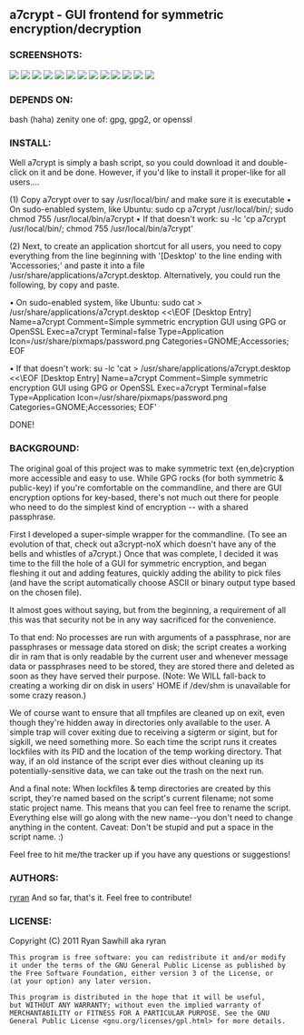## a7crypt - GUI frontend for symmetric encryption/decryption

### SCREENSHOTS:
![](http://b19.org/linux/a7crypt/menu.png) ![](http://b19.org/linux/a7crypt/menu_openssl.png)
![](http://b19.org/linux/a7crypt/warn_firstrun.png)
![](http://b19.org/linux/a7crypt/pass.png)
![](http://b19.org/linux/a7crypt/enc_text2.png)
![](http://b19.org/linux/a7crypt/warn_openssl_text.png)
![](http://b19.org/linux/a7crypt/enc_text_openssl.png)
![](http://b19.org/linux/a7crypt/enc_file1.png)
![](http://b19.org/linux/a7crypt/enc_file2.png)
![](http://b19.org/linux/a7crypt/enc_file3.png)
![](http://b19.org/linux/a7crypt/warn_openssl_text.png)
![](http://b19.org/linux/a7crypt/dec_file2.png)
![](http://b19.org/linux/a7crypt/dec_file3.png)


### DEPENDS ON:
   bash (haha)
   zenity
   one of: gpg, gpg2, or openssl


### INSTALL:
Well a7crypt is simply a bash script, so you could download it and double-click on it and be done. However, if you'd like to install it proper-like for all users....

(1) Copy a7crypt over to say /usr/local/bin/ and make sure it is executable
• On sudo-enabled system, like Ubuntu: 
    sudo cp a7crypt /usr/local/bin/; sudo chmod 755 /usr/local/bin/a7crypt
• If that doesn't work:
    su -lc 'cp a7crypt /usr/local/bin/; chmod 755 /usr/local/bin/a7crypt'

(2) Next, to create an application shortcut for all users, you need to copy everything from the line beginning with '[Desktop' to the line ending with 'Accessories;' and paste it into a file /usr/share/applications/a7crypt.desktop. Alternatively, you could run the following, by copy and paste.

• On sudo-enabled system, like Ubuntu:
    sudo cat > /usr/share/applications/a7crypt.desktop <<\EOF
    [Desktop Entry]
    Name=a7crypt
    Comment=Simple symmetric encryption GUI using GPG or OpenSSL
    Exec=a7crypt
    Terminal=false
    Type=Application
    Icon=/usr/share/pixmaps/password.png
    Categories=GNOME;Accessories;
    EOF

• If that doesn't work:
    su -lc 'cat > /usr/share/applications/a7crypt.desktop <<\EOF
    [Desktop Entry]
    Name=a7crypt
    Comment=Simple symmetric encryption GUI using GPG or OpenSSL
    Exec=a7crypt
    Terminal=false
    Type=Application
    Icon=/usr/share/pixmaps/password.png
    Categories=GNOME;Accessories;
    EOF'

DONE!

### BACKGROUND:

The original goal of this project was to make symmetric text {en,de}cryption more accessible and easy to use. While GPG rocks (for both symmetric & public-key) if you're comfortable on the commandline, and there are GUI encryption options for key-based, there's not much out there for people who need to do the simplest kind of encryption -- with a shared passphrase.

First I developed a super-simple wrapper for the commandline. (To see an evolution of that, check out a3crypt-noX which doesn't have any of the bells and whistles of a7crypt.) Once that was complete, I decided it was time to the fill the hole of a GUI for symmetric encryption, and began fleshing it out and adding features, quickly adding the ability to pick files (and have the script automatically choose ASCII or binary output type based on the chosen file).

It almost goes without saying, but from the beginning, a requirement of all this was that security not be in any way sacrificed for the convenience. 

To that end: No processes are run with arguments of a passphrase, nor are passphrases or message data stored on disk; the script creates a working dir in ram that is only readable by the current user and whenever message data or passphrases need to be stored, they are stored there and deleted as soon as they have served their purpose. (Note: We WILL fall-back to creating a working dir on disk in users' HOME if /dev/shm is unavailable for some crazy reason.)

We of course want to ensure that all tmpfiles are cleaned up on exit, even though they're hidden away in directories only available to the user. A simple trap will cover exiting due to receiving a sigterm or sigint, but for sigkill, we need something more. So each time the script runs it creates lockfiles with its PID and the location of the temp working directory. That way, if an old instance of the script ever dies without cleaning up its potentially-sensitive data, we can take out the trash on the next run.

And a final note: When lockfiles & temp directories are created by this script, they're named based on the script's current filename; not some static project name. This means that you can feel free to rename the script. Everything else will go along with the new name--you don't need to change anything in the content. Caveat: Don't be stupid and put a space in the script name. :)
 
Feel free to hit me/the tracker up if you have any questions or suggestions!



### AUTHORS:
[ryran](https://github.com/ryran)
And so far, that's it. Feel free to contribute!

### LICENSE:

Copyright (C) 2011 Ryan Sawhill aka ryran

    This program is free software: you can redistribute it and/or modify
    it under the terms of the GNU General Public License as published by
    the Free Software Foundation, either version 3 of the License, or
    (at your option) any later version.

    This program is distributed in the hope that it will be useful,
    but WITHOUT ANY WARRANTY; without even the implied warranty of
    MERCHANTABILITY or FITNESS FOR A PARTICULAR PURPOSE. See the GNU
    General Public License <gnu.org/licenses/gpl.html> for more details.

